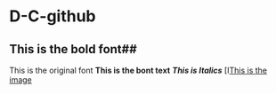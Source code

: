 # D-C-github
## This is the bold font##
This is the original font
**This is the bont text**
***This is Italics***
[I[This is the image](https://media.giphy.com/media/3ohs87AsE06LRBBdPG/giphy.gif)
